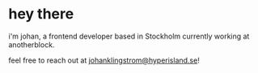 # hey there
i'm johan, a frontend developer based in Stockholm currently working at anotherblock.

feel free to reach out at johanklingstrom@hyperisland.se!
